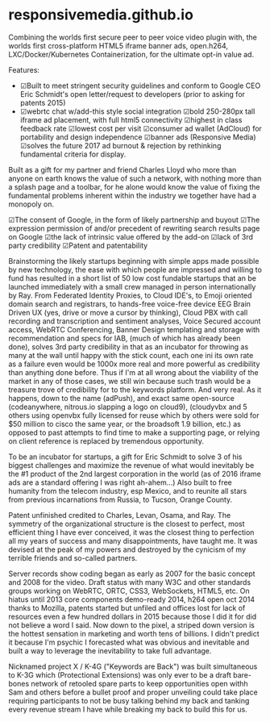 # responsivemedia.github.io

Combining the worlds first secure peer to peer voice video plugin with, the worlds first cross-platform HTML5 iframe banner ads, open.h264, LXC/Docker/Kubernetes Containerization, for the ultimate opt-in value ad. 

Features:

* ☑Built to meet stringent security guidelines and conform to Google CEO Eric Schmidt's open letter/request to developers (prior to asking for patents 2015)
* ☑webrtc chat w/add-this style social integration
 ☑bold 250-280px tall iframe ad placement, with full html5 connectivity
 ☑highest in class feedback rate
 ☑lowest cost per visit
 ☑consumer ad wallet (AdCloud) for portability and design independence 
 ☑banner ads (Responsive Media)
 ☑solves the future 2017 ad burnout & rejection by rethinking fundamental criteria for display.

Built as a gift for my partner and friend Charles Lloyd who more than anyone on earth knows the value of such a network, with nothing more than a splash page and a toolbar, for he alone would know the value of fixing the fundamental problems inherent within the industry we together have had a monopoly on. 

 ☑The consent of Google, in the form of likely partnership and buyout
 ☑The expression permission of and/or precedent of rewriting search results page on Google
 ☑the lack of intrinsic value offered by the add-on
 ☑lack of 3rd party credibility
 ☑Patent and patentability

Brainstorming the likely startups beginning with simple apps made possible by new technology, the ease with which people are impressed and willing to fund has resulted in a short list of 50 low cost fundable startups that an be launched immediately with a small crew managed in person internationally by Ray. From Federated Identity Proxies, to Cloud IDE's, to Emoji oriented domain search and registrars, to hands-free voice-free device EEG Brain Driven UX (yes, drive or move a cursor by thinking), Cloud PBX with call recording and transcription and sentiment analyses, Voice Secured account access, WebRTC Conferencing, Banner Design templating and storage with recommendation and specs  for IAB, (much of which has already been done), solves 3rd party credibility in that as an incubator for throwing as many at the wall until happy with the stick count, each one ini its own rate as a failure even would be 1000x more real and more powerful as credibility than anything done before. Thus if I'm at all wrong about the viability of the market in any of those cases, we still win because such trash would be a treasure trove of credibility for to the keywords platform. And very real. As it happens, down to the name (adPush), and exact same open-source (codeanywhere, nitrous.io slapping a logo on cloud9), (cloudyvbx and 5 others using openvbx fully licensed for reuse which by others were sold for $50 million to cisco the same year, or the broadsoft 1.9 billion, etc.) as opposed to past attempts to find time to make a supporting page, or relying on client reference is replaced by tremendous opportunity. 

To be an incubator for startups, a gift for Eric Schmidt to solve 3 of his biggest challenges and maximize the revenue of what would inevitably be the #1 product of the 2nd largest corporation in the world (as of 2016 iframe ads are a standard offering I was right ah-ahem...) Also built to free humanity from the telecom industry, esp Mexico, and to reunite all stars from previous incarnations from Russia, to Tucson,  Orange County.

Patent unfinished credited to Charles, Levan, Osama, and Ray. The symmetry of the organizational structure is the closest to perfect, most efficient thing I have ever conceived, it was the closest thing to perfection all my years of success and many disappointments, have taught me. It was devised at the peak of my powers and destroyed by the cynicism of my terrible friends and so-called partners.

Server records show coding began as early as 2007 for the basic concept and 2008 for the video. Draft status with many W3C and other standards groups working on WebRTC, ORTC, CSS3, WebSockets, HTML5, etc. On hiatus until 2013 core components demo-ready 2014, h264 open oct 2014 thanks to Mozilla, patents started but unfiled and offices lost for lack of resources even a few hundred dollars in 2015 because those I did it for did not believe a word I said. Now down to the pixel, a striped down version is the hottest sensation in marketing and worth tens of billions. I didn't predict it because I'm psychic I forecasted what was obvious and inevitable and built a way to leverage the inevitability to take full advantage.

Nicknamed project X / K-4G ("Keywords are Back") was built simultaneous to K-3G which (Protectional Extensions) was only ever to be a draft bare-bones network of retooled spare parts to keep opportunities open withh Sam and others before a bullet proof and proper unveiling could take place requiring participants to not be busy talking behind my back and tanking every revenue stream I have while breaking my back to build this for us.
